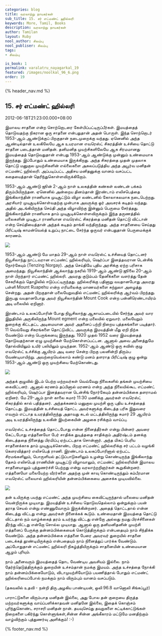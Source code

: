 ```yaml
---
categories: blog
title: வரலாற்று நாயகர்கள்
sub_title: 15. சர் எட்மண்ட் ஹில்லரி
keywords: More, Tamil, Books
description: வரலாற்று நாயகர்கள்
author: Tamilan
layout: Ruby
nool_author: சிலம்பு
nool_publiser: சிலம்பு
tags:
- சிலம்பு

is_book: 1
permalink: varalatru_nayagarkal_19
featured: /images/noolkal_96_6.png
order: 19
---
```

{% header_nav.md %}

## 15. சர் எட்மண்ட் ஹில்லரி

2012-06-18T21:23:00.000+08:00

இமாலய சாதனை என்ற சொற்றொடரை கேள்பிப்பட்டிருப்பீர்கள். இமயத்தைத் தொடுவதற்கு நிகரான ஒரு சாதனை என்பதுதான் அதன் பொருள். இந்த சொற்றொடர் 1953-ஆம் ஆண்டுக்குப் பிறகுதான் நடைமுறைக்கு வந்தது. ஏனெனில் அந்த ஆண்டில்தான் உலகிலேயே ஆக உயரமான எவரெஸ்ட் சிகரத்தின் உச்சியை தொட்டு சாதனை படைத்தான் மனிதன். தனிமனித முயற்சிகளிலேயே ஆக சிரமமானது இமயத்தைத் தொடுவதுதான் என்பது 1953-ஆம் ஆண்டுக்கு முன்னும் உண்மையாக இருந்தது. இப்போதும் உண்மையாக இருக்கிறது. அந்த சிகரத்தை முதன் முதலாக தொட்டு மனுகுல முயற்சிகளின் எல்லைகளை அகலப்படுத்திய அந்த அபூர்வ மனிதன் எட்மண்ட் ஹில்லரி. அப்படிப்பட்ட அதிசய மனிதனுக்கு வானம் வசப்பட்ட கதையைத்தான் தெரிந்துகொள்ளவிருக்கிறோம்.

1953-ஆம் ஆண்டு ஜூன் 2-ஆம் நாள் உலகத்தின் கண்கள் லண்டன் பக்கம் திரும்பியிருந்தன. ஏனெனில் அன்றைய தினம்தான் இரண்டாம் எலிசபெத்தை இங்கிலாந்தின் ராணியாக முடிசூட்டும் விழா லண்டனில் கோலாகலமாக நடைபெற்றது. அரசியார் முடிசூடிக்கொள்வதற்கு முன்பாக அவருக்கு ஓர் அவசரக் கடிதம் வந்தது. அதில் அடங்கியிருந்த செய்தி அந்த விழாவிற்கு இன்னும் பெருமை சேர்த்தது. இங்கிலாந்தின் ராணியாக தாம் முடிசூடிக்கொள்ளவிருக்கும் இந்த தருணத்தில் மலைகளின் முடிசூடா ராணியான எவரெஸ்ட் சிகரத்தை மனிதன் தொட்டு விட்டான் என்ற செய்தியைத்தான் அந்தக் கடிதம் தாங்கி வந்திருந்தது. அந்த சாதனையை செய்தது பிரிட்டிஷ் காமன்வெல்த் உறுப்பு நாட்டை சேர்ந்த ஒருவர் என்பதுதான் பெருமைக்குக் காரணம்.

![](http://3.bp.blogspot.com/-kBCxmzGrEeg/T91Iv4oOV1I/AAAAAAAABzc/G5Zbq62nED4/s320/Edmund-Hillary-n-Tenzing-Norgay.jpg)

1953-ஆம் ஆண்டு மே மாதம் 29-ஆம் நாள் எவரெஸ்ட் உச்சியைத் தொட்டனர் நியூசிலாந்து நாட்டவரான எட்மண்ட் ஹில்லரியும், ஷெர்ப்பா இனத்தவரான டென்சிங் நோர்கேயும் (Tenzing Norgay). அந்த செய்தியே புதிய அரசிக்கு ஏற்ற பரிசாக அமைந்தது. நியூசிலாந்தின் ஆக்லாந்து நகரில் 1919-ஆம் ஆண்டு ஜூலை 20-ஆம் நாள் பிறந்தார் எட்மண்ட் ஹில்லரி. அவரது குடும்பம் தேனீக்களை வளர்த்து தேன் சேகரிக்கும் தொழிலில் ஈடுப்பட்டிருந்தது. ஹில்லரிக்கு பதினாறு வயதானபோது அவரது பள்ளி Mount Ruapehu என்ற எரிமலைக்கு மாணவர்களை சுற்றுலா அழைத்து சென்றது. அதன் பிறகுதான் மலையேறுவதில் எட்மண்ட் ஹில்லரிக்கு ஆர்வம் பிறந்தது. இருபது வயதானபோது அவர் நியூசிலாந்தின் Mount Cook என்ற பன்னிரெண்டாயிரம் அடி மலையில் ஏறினார்.

இரண்டாம் உலகப்போரின் போது நியூசிலாந்து ஆகாயப்படையில் சேர்ந்த அவர் வார இறுதியில் அருகிலிருந்த Mount egment என்ற மலையில் ஏறுவார். மலையேறும் துறைக்கு கிட்டதட்ட அடிமையான அவர் அதனைப் பற்றி நிறைய புத்தகங்களை படித்தார். 11 வெவ்வேறு சிகரங்களை தொட்டுவிட்ட அவருக்கு இமயத்தின் மீது ஏறி நிற்க வேண்டும் என்ற பெருங்கனவு இருந்தது. 1920 முதல் 1952 வரை இமயத்தைத் தொடுவதற்கான ஏழு முயற்சிகள் மேற்கொள்ளப்பட்டன. ஆனால் அவை அனைத்துமே தோல்வியிலும் உயிர் பலியிலும் முடிந்தன. 1952-ஆம் ஆண்டு ஒரு சுவிஸ் குழு எவரெஸ்ட் உச்சிக்கு ஆயிரம் அடி வரை சென்ற பிறகு பலனின்றி திரும்ப வேண்டியாயிற்று. அவற்றையெல்லாம் கண்டு மனம் தளராத பிரிட்டிஷ் குழு ஒன்று 1953-ஆம் ஆண்டு ஒரு முயற்சியை மேற்கொண்டது.

![](http://3.bp.blogspot.com/-19lhxlL-Ke4/T91JRKFGsHI/AAAAAAAABzs/WAje1m2kRLA/s320/1_HILLARY_461+\(1\).jpg)

அந்தக் குழுவில் இடம் பெற்ற மற்றவர்கள் வெவ்வேறு நிலைகளில் தங்கள் முயற்சியை கைவிட்டனர். ஆனால் கரணம் தப்பினால் மரணம் என்ற அந்த நிலையில்கூட எட்மண்ட் ஹில்லரியும், ஷெர்ப்பா இனத்தவரான டென்சிங் நோர்கேயும் தன்னம்பிக்கை தளராமல் ஏறினர். மே 29-ஆம் நாள் காலை சுமார் 11:30 மணிக்கு அவர்கள் எவரெஸ்ட் சிகரத்தில் கால் பதித்தனர். அந்தக்கணம் மனுகுல முயற்சி ஒரு புதிய உச்சத்தைத் தொட்டது. இமயத்தின் உச்சியைத் தொட்ட அவர்களுக்கு கிடைத்த பரிசு இதுவரை எவரும் எட்டாத உயரத்திலிருந்து அதாவது கடல் மட்டத்திலிருந்து சுமார் 29 ஆயிரம் அடி உயரத்திலிருந்து உலகின் இயற்கையின் அழகை ரசிக்கும் வாய்ப்பு.

எவரெஸ்ட் உச்சத்தைத் தொட்டபோது என்ன நினைத்தீர்கள் என்று பின்னர் அவரை கேட்டபோது எத்தனையோ பேர் சாதிக்க துடித்ததை சாதிக்கும் அதிர்ஷ்டம் தனக்கு கிடைத்ததை நினைத்து பிரமிப்பு ஏற்பட்டதாக சொன்னார். அந்த மிகப் பெரிய சாதனைக்காக தாம் முடிசூடிக்கொண்ட பிறகு எட்மண்ட் ஹில்லரிக்கு சர் பட்டம் வழங்கி கெளரவித்தார் எலிசபெத் ராணி. இரண்டாம் உலகப்போரினால் ஏற்பட்ட சிரமங்களிலும், பொருளியல் தட்டுப்பாடுகளிலும் உழன்று கொண்டிருந்த இங்கிலாந்து தேசம் எலிசபெத் ராணியின் முடிசூட்டு விழாவாலும், எட்மண்ட் ஹில்லரியின் இமாலய சாதனையாலும் புத்துணர்ச்சி பெற்றது என்று வரலாற்றறிஞர்கள் கூறுகின்றனர். எத்தனையோ மலையேற்ற வீரர்களை அதற்கு முன் காவு கொண்டிருந்தும் கம்பீரமான எவரெஸ்ட் மலையால் ஹில்லரியின் தன்னம்பிக்கையை அசைக்க முடியவில்லை.

![](http://3.bp.blogspot.com/-UioNXPlbTcA/T91JgRGeg1I/AAAAAAAABz0/lgDwEii2svw/s320/sir-edmund-hillary.jpg)

தன் உயிருக்கு பயந்து எட்மண்ட் அந்த முயற்சியை கைவிட்டிருந்தால் மலையை மனிதன் வென்றிருக்க முடியாது. இமயத்தின் உச்சியை தொடுவதெல்லாம் ஒன்றுக்கும் பயன் தராத செயல் என்று எண்ணுவோரும் இருக்கின்றனர். அதைத் தொட்டதால் என்ன கிடைத்து விட்டது என்று அவர்கள் நினைக்கக் கூடும். உண்மைதான் இமயத்தை தொட்டு விட்டதால் நம் வாழ்க்கைத் தரம் உயர்ந்து விட்டது என்றோ அல்லது நமது பிரச்சினைகள் தீர்ந்து விட்டது என்றோ சொல்ல முடியாது. ஆனால் ஒரு தனிமனிதனின் முயற்சி எத்தனைப் பேருக்கு தன்னம்பிக்கையைக் கொடுத்திருக்கும் என்பதையும் நாம் சிந்திக்க வேண்டும். அந்த தன்னம்பிக்கை எத்தனை பேரை அவரவர் துறையில் சாதனை படைக்கத் தூண்டியிருக்கும் என்பதையும் நாம் நினைத்துப் பார்க்க வேண்டும். அப்போதுதான் எட்மண்ட் ஹில்லரி நிகழ்த்தியிருக்கும் சாதனையின் உண்மையான ஆழம் புரியும்.

நாம் அனைவரும் இமயத்தைத் தொட வேண்டிய அவசியம் இல்லை. நாம் தேர்ந்தெடுத்திருக்கும் துறையின் உச்சம்தான் நமக்கு இமயம். அந்த உச்சத்தை நோக்கி நாம் தன்னம்பிக்கையோடும், விடாமுயற்சியோடும் பயணித்தால் போதும் எட்மண்ட் ஹில்லரியைப்போல் நமக்கும் நாம் விரும்பும் வானம் வசப்படும்.

(தகவலில் உதவி - நன்றி திரு.அழகிய பாண்டியன், ஒலி 96.8 வானொலி சிங்கப்பூர்)

பாராட்டுகளை விரும்பாத மனிதன் இல்லை, அது போல தன் குறையை திருத்த மற்றவர்களுக்கு வாய்ப்பளிக்காதவன் மனிதனே இல்லை, இதைக் கொஞ்சம் புரிந்துகொண்ட சராசரி மனிதன் நான். தயவுசெய்து தவறுகளை சுட்டிக்காட்டுங்கள் நிறைகளை பகிர்ந்து கொள்ளுங்கள்,சின்ன சின்ன அங்கீகாரம் மட்டுமே மனதிற்கும் வாழ்விற்கும் புத்துணர்வு அளிக்கும்! :-)

{% footer_nav.md %}
